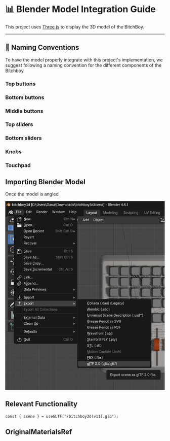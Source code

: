 # 📊 Blender Model Integration Guide

This project uses [Three.js](https://threejs.org/) to display the 3D model of the BitchBoy.

---

## 🔧 Naming Conventions

To have the model properly integrate with this project's implementation, we suggest following a naming convention for the different components of the Bitchboy.

### Top buttons


### Bottom buttons


### Middle buttons


### Top sliders


### Bottom sliders


### Knobs


### Touchpad

## Importing Blender Model

Once the model is angled 

![blender-export](/documentation/images/blender-export.png)

## Relevant Functionality

```
const { scene } = useGLTF("/bitchboy3d(v11).glb");
```



## OriginalMaterialsRef